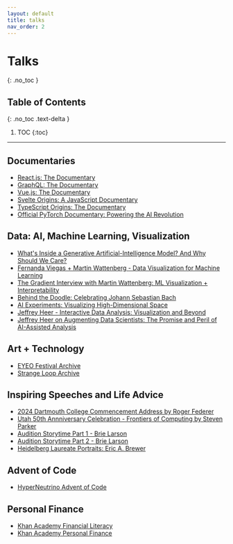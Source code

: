 ```yaml
---
layout: default 
title: talks
nav_order: 2
---
```


# Talks 
{: .no_toc }

## Table of Contents
{: .no_toc .text-delta }

1. TOC
{:toc}

---
## Documentaries
* [React.js: The Documentary](https://youtu.be/8pDqJVdNa44?feature=shared)
* [GraphQL: The Documentary](https://youtu.be/783ccP__No8?feature=shared)
* [Vue.js: The Documentary](https://youtu.be/OrxmtDw4pVI?feature=shared)
* [Svelte Origins: A JavaScript Documentary](https://youtu.be/kMlkCYL9qo0?feature=shared)
* [TypeScript Origins: The Documentary](https://youtu.be/U6s2pdxebSo?feature=shared)
* [Official PyTorch Documentary: Powering the AI Revolution](https://youtu.be/rgP_LBtaUEc?feature=shared)

## Data: AI, Machine Learning, Visualization
* [What's Inside a Generative Artificial-Intelligence Model? And Why Should We Care?](https://youtu.be/1yB81KgjAQ0?feature=shared)
* [Fernanda Viegas + Martin Wattenberg - Data Visualization for Machine Learning](https://vimeo.com/304131671)
* [The Gradient Interview with Martin Wattenberg: ML Visualization + Interpretability](https://youtu.be/Tci1hVa_H50?feature=shared)
* [Behind the Doodle: Celebrating Johann Sebastian Bach](https://youtu.be/XBfYPp6KF2g?feature=shared)
* [AI Experiments: Visualizing High-Dimensional Space](https://youtu.be/wvsE8jm1GzE?feature=shared)
* [Jeffrey Heer - Interactive Data Analysis: Visualization and Beyond](https://youtu.be/hsfWtPH2kDg?feature=shared)
* [Jeffrey Heer on Augmenting Data Scientists: The Promise and Peril of AI-Assisted Analysis](https://youtu.be/GrVuvUs_V7c?feature=shared)

## Art + Technology
* [EYEO Festival Archive](https://vimeo.com/eyeofestival)
* [Strange Loop Archive](https://thestrangeloop.com)

## Inspiring Speeches and Life Advice
* [2024 Dartmouth College Commencement Address by Roger Federer](https://youtu.be/pqWUuYTcG-o?feature=shared)
* [Utah 50th Annniversary Celebration - Frontiers of Computing by Steven Parker](https://youtu.be/nXwLS5Dkbv8?feature=shared) 
* [Audition Storytime Part 1 - Brie Larson](https://youtu.be/zE3t0gjm2tw?feature=shared)
* [Audition Storytime Part 2 - Brie Larson](https://youtu.be/t9CcjI0SOcU?feature=shared) 
* [Heidelberg Laureate Portraits: Eric A. Brewer](https://youtu.be/ggR00XsT9Bo?feature=shared)

## Advent of Code 
* [HyperNeutrino Advent of Code](https://www.youtube.com/@hyper-neutrino)

## Personal Finance 
* [Khan Academy Financial Literacy](https://www.khanacademy.org/college-careers-more/financial-literacy)
* [Khan Academy Personal Finance](https://www.khanacademy.org/college-careers-more/personal-finance)